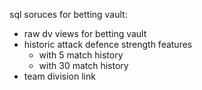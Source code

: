 sql soruces for betting vault:
- raw dv views for betting vault
- historic attack defence strength features
  - with 5 match history
  - with 30 match history
- team division link

